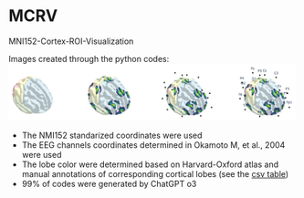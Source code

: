 # MCRV
MNI152-Cortex-ROI-Visualization

Images created through the python codes:
![](fig/4_all.png)

- The NMI152 standarized coordinates were used
- The EEG channels coordinates determined in Okamoto M, et al., 2004 were used
- The lobe color were determined based on Harvard-Oxford atlas and manual annotations of corresponding cortical lobes (see the [csv table](data/0_Harvard_Oxford_Brodmann_Lobe.csv))
- 99% of codes were generated by ChatGPT o3